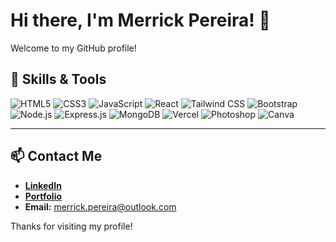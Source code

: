 # Hi there, I'm Merrick Pereira! 👋

Welcome to my GitHub profile!

## 🚀 Skills & Tools
![HTML5](https://img.shields.io/badge/-E34F26?style=flat&logo=html5&logoColor=white)
![CSS3](https://img.shields.io/badge/-1572B6?style=flat&logo=css3&logoColor=white)
![JavaScript](https://img.shields.io/badge/-F7DF1E?style=flat&logo=javascript&logoColor=black)
![React](https://img.shields.io/badge/-61DAFB?style=flat&logo=react&logoColor=black)
![Tailwind CSS](https://img.shields.io/badge/-38B2AC?style=flat&logo=tailwind-css&logoColor=white)
![Bootstrap](https://img.shields.io/badge/-7952B3?style=flat&logo=bootstrap&logoColor=white)
![Node.js](https://img.shields.io/badge/-339933?style=flat&logo=nodedotjs&logoColor=white)
![Express.js](https://img.shields.io/badge/-000000?style=flat&logo=express&logoColor=white)
![MongoDB](https://img.shields.io/badge/-47A248?style=flat&logo=mongodb&logoColor=white)
![Vercel](https://img.shields.io/badge/-000000?style=flat&logo=vercel&logoColor=white)
![Photoshop](https://img.shields.io/badge/-31A8FF?style=flat&logo=adobephotoshop&logoColor=white)
![Canva](https://img.shields.io/badge/-00C4CC?style=flat&logo=canva&logoColor=white)

---

## 📫 Contact Me

- **[LinkedIn](https://github.com/merrrrrick)**
- **[Portfolio](https://merrick-portfolio.vercel.app)**
- **Email:** merrick.pereira@outlook.com

Thanks for visiting my profile!
